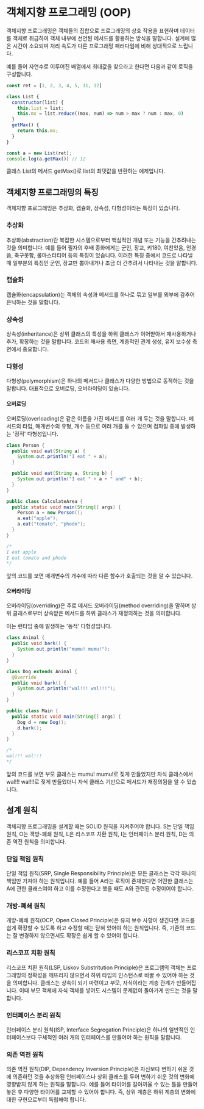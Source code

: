 # 객체지향 프로그래밍 (OOP)

객체지향 프로그래밍은 객체들의 집합으로 프로그래밍의 상호 작용을 표현하며 데이터를 객체로 취급하여 객체 내부에 선언된 메서드를 활용하는 방식을 말합니다. 설계에 많은 시간이 소요되며 처리 속도가 다른 프로그래밍 패러다임에 비해 상대적으로 느립니다.

예를 들어 자연수로 이루어진 배열에서 최대값을 찾으라고 한다면 다음과 같이 로직을 구성합니다.

```js
const ret = [1, 2, 3, 4, 5, 11, 12]

class List {
  constructor(list) {
    this.list = list;
    this.mx = list.reduce((max, num) => num > max ? num : max, 0)
  }
  getMax() {
    return this.mx;
  }
}

const a = new List(ret);
console.log(a.getMax()) // 12
```

클래스 List의 메서드 getMax()로 list의 최댓값을 반환하는 예제입니다.

## 객체지향 프로그래밍의 특징

객체지향 프로그래밍은 추상화, 캡슐화, 상속성, 다형성이라는 특징이 있습니다.

### 추상화

추상화(abstraction)란 복잡한 시스템으로부터 핵심적인 개념 또는 기능을 간추려내는 것을 의미합니다. 예를 들어 필자의 후배 종화에게는 군인, 장교, 키180, 여친있음, 안경씀, 축구못함, 롤마스터티어 등의 특징이 있습니다. 이러한 특징 중에서 코드로 나타낼 때 일부분의 특징인 군인, 장교만 뽑아내거나 조금 더 간추려서 나타내는 것을 말합니다.

### 캡슐화

캡슐화(encapsulation)는 객체의 속성과 메서드를 하나로 묶고 일부를 외부에 감추어 은닉하는 것을 말합니다.

### 상속성

상속성(inheritance)은 상위 클래스의 특성을 하위 클래스가 이어받아서 재사용하거나 추가, 확장하는 것을 말합니다. 코드의 재사용 측면, 계층적인 관계 생성, 유지 보수성 측면에서 중요합니다.

### 다형성

다형성(polymorphism)은 하나의 메서드나 클래스가 다양한 방법으로 동작하는 것을 말합니다. 대표적으로 오버로딩, 오버라이딩이 있습니다.

#### 오버로딩

오버로딩(overloading)은 같은 이름을 가진 메서드를 여러 개 두는 것을 말합니다. 메서드의 타입, 매개변수의 유형, 개수 등으로 여러 개를 둘 수 있으며 컴파일 중에 발생하는 '정적' 다형성입니다.

```java
class Person {
  public void eat(String a) {
    System.out.println("I eat " + a); 
  }

  public void eat(String a, String b) {
    System.out.println("I eat " + a + " and" + b);
  }
}

public class CalculateArea {
  public static void main(String[] args) {
    Person a = new Person();
    a.eat("apple");
    a.eat("tomato", "phodo");
  }
}

/*
I eat apple
I eat tomato and phodo
*/
```

앞의 코드를 보면 매개변수의 개수에 따라 다른 함수가 호출되는 것을 알 수 있습니다.

#### 오버라이딩

오버라이딩(overriding)은 주로 메서드 오버라이딩(method overriding)을 말하며 상위 클래스로부터 상속받은 메서드를 하위 클래스가 재정의하는 것을 의미합니다.

이는 런타임 중에 발생하는 '동적' 다형성입니다.

```java
class Animal {
  public void bark() {
    System.out.println("mumu! mumu!");
  }
}

class Dog extends Animal {
  @Override
  public void bark() {
    System.out.println("wal!!! wal!!!");
  }
}

public class Main {
  public static void main(String[] args) {
    Dog d = new Dog();
    d.bark();
  }
}

/*
wal!!! wal!!!
*/
```

앞의 코드를 보면 부모 클래스는 mumu! mumu!로 짖게 만들었지만 자식 클래스에서 wal!!! wal!!!로 짖게 만들었더니 자식 클래스 기반으로 메서드가 재정의됨을 알 수 있습니다.

## 설계 원칙

객체지향 프로그래밍을 설계할 때는 SOLID 원칙을 지켜주어야 합니다. S는 단일 책임 원칙, O는 객방-폐쇄 원칙, L은 리스코프 치환 원칙, I는 인터페이스 분리 원칙, D는 의존 역전 원칙을 의미합니다.

### 단일 책임 원칙

단일 책임 원칙(SRP, Single Responsibility Principle)은 모든 클래스는 각각 하나의 책임만 가져야 하는 원칙입니다. 예를 들어 A라는 로직이 존재한다면 어떤한 클래스는 A에 관한 클래스여야 하고 이를 수정한다고 했을 때도 A와 관련된 수정이어야 합니다.

### 개방-폐쇄 원칙

개방-폐쇄 원칙(OCP, Open Closed Principle)은 유지 보수 사항이 생긴다면 코드를 쉽게 확장할 수 있도록 하고 수정할 때는 닫혀 있어야 하는 원칙입니다. 즉, 기존의 코드는 잘 변경하지 않으면서도 확장은 쉽게 할 수 있어야 합니다.

### 리스코프 치환 원칙

리스코프 치환 원칙(LSP, Liskov Substritution Principle)은 프로그램의 객체는 프로그래밍의 정확성을 깨뜨리지 않으면서 하위 타입의 인스턴스로 바꿀 수 있어야 하는 것을 의미합니다. 클래스는 상속이 되기 마련이고 부모, 자식이라는 계층 관계가 만들어집니다. 이때 부모 객체에 자식 객체를 넣어도 시스템이 문제없이 돌아가게 만드는 것을 말합니다.

### 인터페이스 분리 원칙

인터페이스 분리 원칙(ISP, Interface Segregation Principle)은 하나의 일반적인 인터페이스보다 구체적인 여러 개의 인터페이스를 만들어야 하는 원칙을 말합니다.

### 의존 역전 원칙

의존 역전 원칙(DIP, Dependency Inversion Principle)은 자신보다 변하기 쉬운 것에 의존하던 것을 추상화된 인터페이스나 상위 클래스를 두어 변하기 쉬운 것의 변화에 영향받지 않게 하는 원칙을 말합니다. 예를 들어 타이어를 갈아끼울 수 있는 틀을 만들어 놓은 후 다양한 타이어를 교체할 수 있어야 합니다. 즉, 상위 계층은 하위 계층의 변화에 대한 구현으로부터 독립해야 합니다.